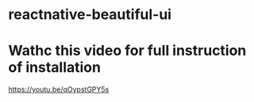 # reactnative-beautiful-ui

# Wathc this video for full instruction of installation

https://youtu.be/qOypstGPY5s
